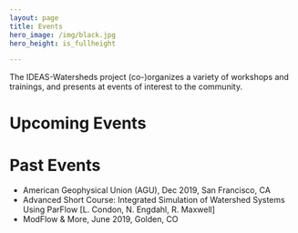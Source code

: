 ```yaml
---
layout: page
title: Events 
hero_image: /img/black.jpg
hero_height: is_fullheight

---
```


The IDEAS-Watersheds project (co-)organizes a variety of workshops and trainings, and presents at events of interest to the community.

# Upcoming Events

# Past Events
- American Geophysical Union (AGU), Dec 2019, San Francisco, CA
- Advanced Short Course: Integrated Simulation of Watershed Systems Using ParFlow [L. Condon, N. Engdahl, R. Maxwell]
- ModFlow & More, June 2019, Golden, CO



